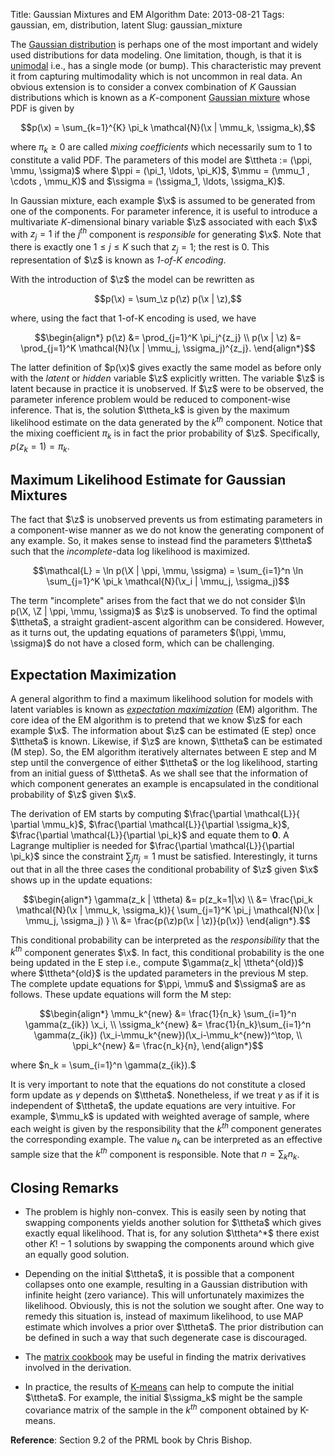 Title: Gaussian Mixtures and EM Algorithm
Date: 2013-08-21
Tags: gaussian, em, distribution, latent
Slug: gaussian_mixture


$\newcommand{\x}{\boldsymbol{x}}
\newcommand{\X}{\boldsymbol{X}}
\newcommand{\z}{\boldsymbol{z}}
\newcommand{\Z}{\boldsymbol{Z}}
\newcommand{\mmu}{\boldsymbol{\mu}}
\newcommand{\ssigma}{\boldsymbol{\Sigma}}
\newcommand{\ttheta}{\boldsymbol{\theta}}
\newcommand{\ppi}{\boldsymbol{\pi}}$
<!--  -->
The [Gaussian distribution](http://en.wikipedia.org/wiki/Multivariate_normal_distribution) is perhaps one of the most important and widely used distributions for data modeling. One limitation, though, is that it is [unimodal](http://en.wikipedia.org/wiki/Unimodality) i.e., has a single mode (or bump). 
This characteristic may prevent it from capturing multimodality which is not uncommon in real data.
An obvious extension is to consider a convex combination of $K$ Gaussian distributions which is known as a $K$-component [Gaussian mixture](http://en.wikipedia.org/wiki/Mixture_model#Gaussian_mixture_model) whose PDF is given by

$$p(\x) = \sum_{k=1}^{K} \pi_k \mathcal{N}(\x | \mmu_k, \ssigma_k),$$

where $\pi_k \geq 0$ are called *mixing coefficients* which necessarily sum to 1 to constitute a valid PDF. 
The parameters of this model are $\ttheta := (\ppi, \mmu, \ssigma)$ where $\ppi = (\pi_1, \ldots, \pi_K)$, $\mmu = (\mmu_1 , \cdots , \mmu_K)$ and $\ssigma = (\ssigma_1, \ldots, \ssigma_K)$. 

In Gaussian mixture, each example $\x$ is assumed to be generated from one of the components. For parameter inference, it is useful to introduce a multivariate $K$-dimensional binary variable $\z$ associated with each $\x$ with $z_j=1$ if the $j^{th}$ component is *responsible* for generating $\x$. Note that there is exactly one $1 \leq j \leq K$ such that  $z_j=1$; the rest is 0. This representation of $\z$ is known as *1-of-K encoding*. 

With the introduction of $\z$ the model can be rewritten as

$$p(\x) = \sum_\z p(\z) p(\x | \z),$$

where, using the fact that 1-of-K encoding is used, we have 

$$\begin{align*}
p(\z) &= \prod_{j=1}^K \pi_j^{z_j} \\
p(\x | \z) &= \prod_{j=1}^K \mathcal{N}(\x | \mmu_j, \ssigma_j)^{z_j}.
\end{align*}$$

The latter definition of $p(\x)$ gives exactly the same model as before only with the *latent* or *hidden* variable $\z$  explicitly written. The variable $\z$ is latent because in practice it is unobserved. If $\z$ were to be observed, the parameter inference problem would be  reduced to component-wise inference. That is, the solution $\ttheta_k$ is given by the maximum likelihood estimate on the data generated by the $k^{th}$ component. Notice that the mixing coefficient $\pi_k$ is in fact the prior probability of $\z$. Specifically, $p(z_k = 1) = \pi_k$.


## Maximum Likelihood Estimate for Gaussian Mixtures

The fact that $\z$ is unobserved prevents us from estimating parameters in a component-wise manner as we do not know the generating component of any example. So, it makes sense to instead find the parameters $\ttheta$ such that the *incomplete*-data log likelihood is maximized. 

$$\mathcal{L} = \ln p(\X | \ppi, \mmu, \ssigma) = \sum_{i=1}^n \ln \sum_{j=1}^K \pi_k \mathcal{N}(\x_i | \mmu_j, \ssigma_j)$$

The term "incomplete" arises from the fact that we do not consider $\ln p(\X, \Z | \ppi, \mmu, \ssigma)$ as $\z$ is unobserved. To find the optimal $\ttheta$, a straight gradient-ascent algorithm can be considered. However, as it turns out, the updating equations of parameters $(\ppi, \mmu, \ssigma)$ do not have a closed form, which can be challenging.

## Expectation Maximization

A general algorithm to find a maximum likelihood solution for models with latent variables is known as *[expectation maximization](http://en.wikipedia.org/wiki/Expectation%E2%80%93maximization_algorithm)* (EM) algorithm. The core idea of the EM algorithm is to pretend that we know $\z$ for each example $\x$. The information about $\z$ can be estimated  (E step) once $\ttheta$ is known. Likewise, if $\z$ are known, $\ttheta$ can be estimated (M step). So, the EM algorithm iteratively alternates between E step and M step until the convergence of either $\ttheta$ or the log likelihood, starting from an initial guess of $\ttheta$. As we shall see that the information of which component generates an example is encapsulated in the conditional probability of $\z$ given $\x$.

The derivation of EM starts by computing $\frac{\partial \mathcal{L}}{ \partial \mmu_k}$, $\frac{\partial \mathcal{L}}{\partial  \ssigma_k}$, $\frac{\partial \mathcal{L}}{\partial  \pi_k}$ and equate them to $\boldsymbol{0}$. A Lagrange multiplier is needed for $\frac{\partial \mathcal{L}}{\partial  \pi_k}$ since the constraint $\sum_j \pi_j =1$ must be satisfied. Interestingly, it turns out that in all the three cases the conditional probability of $\z$ given $\x$ shows up in the update equations:

$$\begin{align*}
\gamma(z_k | \ttheta) &= p(z_k=1|\x) \\
 &= \frac{\pi_k \mathcal{N}(\x | \mmu_k, \ssigma_k)}{ \sum_{j=1}^K \pi_j \mathcal{N}(\x | \mmu_j, \ssigma_j) }  \\
 &= \frac{p(\z)p(\x | \z)}{p(\x)} \end{align*}.$$

 This conditional probability can be interpreted as the *responsibility* that the $k^{th}$ component generates $\x$. In fact, this conditional probability is the one being updated in the E step i.e., compute $\gamma(z_k| \ttheta^{old})$ where $\ttheta^{old}$ is the updated parameters in the previous M step. The complete update equations for $\ppi, \mmu$ and $\ssigma$ are as follows. These update equations will form the M step:

 $$\begin{align*}
 \mmu_k^{new} &= \frac{1}{n_k} \sum_{i=1}^n \gamma(z_{ik}) \x_i,  \\
 \ssigma_k^{new} &= \frac{1}{n_k}\sum_{i=1}^n \gamma(z_{ik}) (\x_i-\mmu_k^{new})(\x_i-\mmu_k^{new})^\top,  \\
 \ppi_k^{new} &= \frac{n_k}{n},
 \end{align*}$$

where $n_k = \sum_{i=1}^n \gamma(z_{ik}).$

It is very important to note that the equations do not constitute a closed form update as $\gamma$ depends on $\ttheta$. Nonetheless, if we treat $\gamma$ as if it is independent of $\ttheta$, the update equations are very intuitive. For example, $\mmu_k$ is updated with weighted average of sample, where each weight is given by the responsibility that the $k^{th}$ component generates the corresponding example. The value $n_k$ can be interpreted as an effective sample size that the $k^{th}$ component is responsible. Note that $n = \sum_k n_k$.

## Closing Remarks

* The problem is highly non-convex. This is easily seen by noting that swapping components yields another solution for $\ttheta$ which gives exactly equal likelihood. That is, for any solution $\ttheta^*$ there exist other $K!-1$ solutions by swapping the components around which give an equally good solution.

* Depending on the initial $\ttheta$, it is possible that a component collapses onto one example, resulting in a Gaussian distribution with infinite height (zero variance). This will unfortunately maximizes the likelihood. Obviously, this is not the solution we sought after. One way to remedy this situation is, instead of maximum likelihood, to use MAP estimate which involves a prior over $\ttheta$. The prior distribution can be defined in such a way that such degenerate case is discouraged.

* The [matrix cookbook](http://orion.uwaterloo.ca/~hwolkowi/matrixcookbook.pdf) may be useful in finding the matrix derivatives involved in the derivation.

* In practice, the results of [K-means](http://en.wikipedia.org/wiki/K-means_clustering) can help to compute the initial $\ttheta$. For example, the initial $\ssigma_k$ might be the sample covariance matrix of the sample in the $k^{th}$ component obtained by K-means.

<!-- Alternative view of EM. -->

**Reference**: Section 9.2 of the PRML book by Chris Bishop.





